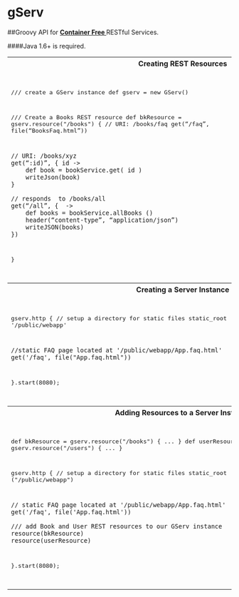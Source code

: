 #    gServ

##Groovy API for <u><b>Container Free </b></u>RESTful Services.

####Java 1.6+ is required.

<table>
<tr><th colspan='2'>
Creating REST Resources
</th></tr>
<tr><td width='60%'>
<pre>

/// create a GServ instance
def gserv = new GServ()

/// Create a Books REST resource
def bkResource = gserv.resource("/books") {
    // URI:  /books/faq
    get(“/faq”, file(“BooksFaq.html”))
    
    // URI: /books/xyz
    get(“:id)”, { id ->
        def book = bookService.get( id )
        writeJson(book)
    }
    
    // responds  to /books/all
    get(“/all”, {  ->
        def books = bookService.allBooks ()
        header(“content-type”, “application/json”)
        writeJSON(books)
    })
}

</pre>
</td>
<td width='40%'>
The root path is passed to the GServ.resource() method along with a closure defining the routing for the resource.
</td>
</tr>
<tr>
<th colspan='2'>
Creating a Server Instance
</th>
</tr>
<tr>
<td>
<pre>

gserv.http {
    // setup a directory for static files
    static_root  '/public/webapp'

    //static FAQ page located at '/public/webapp/App.faq.html'
    get('/faq', file("App.faq.html"))
    
}.start(8080);


</pre>
</td>
<td>
The http() method creates a GServInstance that can later listen on a port and handle HTTP requests. This server instance
defines static roots usually used for templates for single-page apps and a single FAQ page.
Then, after the server instance is returned from the http() method, we can immediately call start(8080) on it.
</td>
</tr>
<tr><th colspan='2'>
Adding Resources to a Server Instance
</th>
</tr><tr>
<td>
<pre>

def bkResource = gserv.resource("/books") { ... }
def userResource = gserv.resource("/users") { ... }

gserv.http {
    // setup a directory for static files
    static_root ("/public/webapp")

    // static FAQ page located at '/public/webapp/App.faq.html'
    get('/faq', file('App.faq.html'))

    /// add Book and User REST resources to our GServ instance
    resource(bkResource)
    resource(userResource)
 }.start(8080);

</pre>
</td>
<td>
A server instance can be created by simply adding resources.  Here we add our 2 resources: bkResources and
userResources.  Now, all URIs related to both resources are available once the instance is started. This instance also
defines a static_root which tells gserv where to find static files such as the FAQ page which should be at /public/webapp/App.faq.html.
</td>
</tr>
</table>
